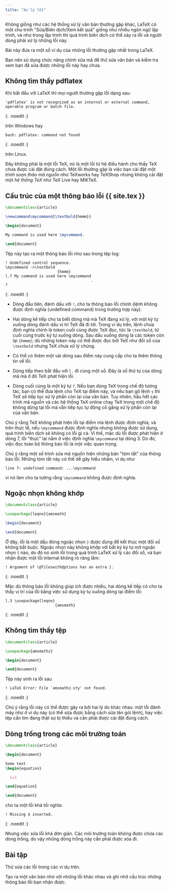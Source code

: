 ```yaml
---
title: "Xử lý lỗi"
---
```


Không giống như các hệ thống xử lý văn bản thường gặp khác, LaTeX có một chu
trình "Sửa/Biên dịch/Xem kết quả" giống như nhiều ngôn ngữ lập trình, và như
trong lập trình thì quá trình biên dịch có thể xảy ra lỗi và người dùng phải xử
lý những lỗi này.

Bài này đưa ra một số ví dụ của những lỗi thường gặp nhất trong LaTeX.

Bạn nên sử dụng chức năng chỉnh sửa mã để thử sửa văn bản và kiểm tra xem bạn đã
sửa được những lỗi này hay chưa.

## Không tìm thấy pdflatex

Khi bắt đầu với LaTeX thì mọi người thường gặp lỗi dạng sau:

```
'pdflatex' is not recognized as an internal or external command,
operable program or batch file.
```
{: .noedit :}

trên Windows hay

```
bash: pdflatex: command not found
```
{: .noedit :}

trên Linux.

Đây không phải là một lỗi TeX, nó là một lỗi từ hệ điều hành cho thấy TeX chưa
được cài đặt đúng cách. Một lỗi thường gặp là việc bạn cài đặt một _trình soạn
thảo mã nguồn_ như TeXworks hay TeXShop nhưng không cài đặt một _hệ thống TeX_
như TeX Live hay MiKTeX.

## Cấu trúc của một thông báo lỗi {{ site.tex }}

```latex
\documentclass{article}

\newcommand\mycommand{\textbold{hmmm}}

\begin{document}

My command is used here \mycommand.

\end{document}
```

Tệp này tạo ra một thông báo lỗi như sau trong tệp log:

```
! Undefined control sequence.
\mycommand ->\textbold 
                       {hmmm}
l.7 My command is used here \mycommand
                                      .
? 
```
{: .noedit :}

* Dòng đầu tiên, đánh dấu với `!`, cho ta thông báo lỗi chính (lệnh không được
  định nghĩa (undefined command) trong trường hợp này).
* Hai dòng kế tiếp cho ta biết dòng mã mà TeX đang xử lý, với một ký tự xuống
  dòng đánh dấu vị trí TeX đã đi tới. Trong ví dụ trên, lệnh chưa định nghĩa
  chính là token cuối cùng được TeX đọc, tức là `\textbold`, từ cuối cùng trước
  ký tự xuống dòng. Sau dấu xuống dòng là các token còn lại `{hmmm}`; dù những
  token này có thể được đọc bởi TeX như đối số của `\textbold` nhưng TeX chưa xử
  lý chúng.
* Có thể có thêm một vài dòng sau điểm này cung cấp cho ta thêm thông tin về lỗi.
* Dòng tiếp theo bắt đầu với `l.` đi cùng một số. Đây là số thứ tự của dòng mã
  mà ở đó TeX phát hiện lỗi.

* Dòng cuối cùng là một ký tự `?`. Nếu bạn dùng TeX trong chế độ tương tác, bạn
  có thể đưa lệnh cho TeX tại điểm này, và nếu bạn gõ lệnh `s` thì TeX sẽ tiếp
  tục xử lý phần còn lại của văn bản. Tuy nhiên, hầu hết các trình mã nguồn và
  các hệ thống TeX online chạy TeX trong một chế độ không dừng tại lỗi mà vẫn
  tiếp tục tự động cố gắng xử lý phần còn lại của văn bản.

Chú ý rằng TeX không phát hiện lỗi tại điểm mà lệnh được định nghĩa, và trên
thực tế, nếu `\mycommand` được định nghĩa nhưng không được sử dụng, quá trình
biên dịch sẽ không có lỗi gì cả. Vì thế, mặc dù lỗi được phát hiện ở dòng 7, lỗi
"thực" lại nằm ở việc định nghĩa `\mycommand` tại dòng 3. Do đó, việc đọc toàn
bộ thông báo lỗi là một việc quan trọng.

Chú ý rằng một số trình sửa mã nguồn hiện những bản "tóm tắt" của thông báo lỗi.
Những tóm tắt này có thể dễ gây hiểu nhầm, ví dụ như

`line 7: undefined command: ...\mycommand`

vì nó làm cho ta tưởng rằng `\mycommand` không được định nghĩa.


## Ngoặc nhọn không khớp

```latex
\documentclass{article}

\usepackage[leqno}{amsmath}

\begin{document}

\end{document}
```

Ở đây, lỗi là một dấu đóng ngoặc nhọn `}` được dùng để kết thúc một đối số không
bắt buộc. Ngoặc nhọn này không khớp với bất kỳ ký tự mở ngoặc nhọn `{` nào, do
đó nó sinh lỗi trong quá trình LaTeX xử lý các đối số, và bạn nhận được một lỗi
internal không rõ ràng lắm:

```
! Argument of \@fileswith@ptions has an extra }.
```
{: .noedit :}

Mặc dù thông báo lỗi không giúp ích được nhiều, hai dòng kế tiếp có cho ta thấy
vị trí của lỗi bằng việc sử dụng ký tự xuống dòng tại điểm lỗi:

```
l.3 \usepackage[leqno}
                      {amsmath}
```
{: .noedit :}


## Không tìm thấy tệp

```latex
\documentclass{article}

\usepackage{amsmathz}

\begin{document}

\end{document}
```

Tệp này sinh ra lỗi sau

```
! LaTeX Error: File `amsmathz.sty' not found.
```
{: .noedit :}

Chú ý rằng lỗi này có thể được gây ra bởi hai lý do khác nhau: một lỗi đánh máy
như ở ví dụ này (có thể sửa được bằng cách sửa tên gói lệnh), hay việc tệp cần
tìm đang thật sự bị thiếu và cần phải được cài đặt đúng cách.

## Dòng trống trong các môi trường toán

```latex
\documentclass{article}

\begin{document}

Some text
\begin{equation}

  1=2

\end{equation}

\end{document}
```

cho ta một lỗi khá tối nghĩa:

```
! Missing $ inserted.
```
{: .noedit :}

Nhưng việc sửa lỗi khá đơn giản. Các môi trường toán không được chứa các dòng
trống, do vậy những dòng trống này cần phải được xóa đi.

## Bài tập

Thử sửa các lỗi trong các ví dụ trên.

Tạo ra một văn bản nhỏ với những lỗi khác nhau và ghi nhớ cấu trúc những thông
báo lỗi bạn nhận được.

<script>
  window.addEventListener('load', function(){
      if(editors['pre2'] != null) editors['pre2'].moveCursorTo(2, 31, false);
      if(editors['pre4'] != null) editors['pre4'].moveCursorTo(2, 18, false);
      if(editors['pre7'] != null) editors['pre7'].moveCursorTo(2, 20, false);
      if(editors['pre9'] != null) editors['pre9'].moveCursorTo(6, 0, false);
  }, false);
</script>
